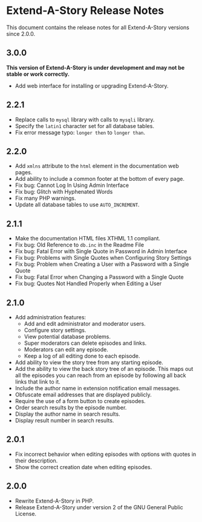 # Extend-A-Story Release Notes

This document contains the release notes for all Extend-A-Story versions since 2.0.0.

## 3.0.0

**This version of Extend-A-Story is under development and may not be stable or work correctly.**

- Add web interface for installing or upgrading Extend-A-Story.

## 2.2.1

- Replace calls to `mysql` library with calls to `mysqli` library.
- Specify the `latin1` character set for all database tables.
- Fix error message typo: `longer then` to `longer than`.

## 2.2.0

- Add `xmlns` attribute to the `html` element in the documentation web pages.
- Add ability to include a common footer at the bottom of every page.
- Fix bug: Cannot Log In Using Admin Interface
- Fix bug: Glitch with Hyphenated Words
- Fix many PHP warnings.
- Update all database tables to use `AUTO_INCREMENT`.

## 2.1.1

- Make the documentation HTML files XTHML 1.1 compliant.
- Fix bug: Old Reference to `db.inc` in the Readme File
- Fix bug: Fatal Error with Single Quote in Password in Admin Interface
- Fix bug: Problems with Single Quotes when Configuring Story Settings
- Fix bug: Problem when Creating a User with a Password with a Single Quote
- Fix bug: Fatal Error when Changing a Password with a Single Quote
- Fix bug: Quotes Not Handled Properly when Editing a User

## 2.1.0

- Add administration features:
    - Add and edit administrator and moderator users.
    - Configure story settings.
    - View potential database problems.
    - Super moderators can delete episodes and links.
    - Moderators can edit any episode.
    - Keep a log of all editing done to each episode.
- Add ability to view the story tree from any starting episode.
- Add the ability to view the back story tree of an episode.
This maps out all the episodes you can reach from an episode by following all back links that link to it.
- Include the author name in extension notification email messages.
- Obfuscate email addresses that are displayed publicly.
- Require the use of a form button to create episodes.
- Order search results by the episode number.
- Display the author name in search results.
- Display result number in search results.

## 2.0.1

- Fix incorrect behavior when editing episodes with options with quotes in their description.
- Show the correct creation date when editing episodes.

## 2.0.0

- Rewrite Extend-A-Story in PHP.
- Release Extend-A-Story under version 2 of the GNU General Public License.

